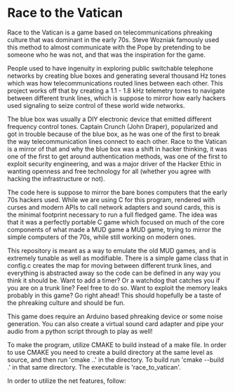
# Race to the Vatican

Race to the Vatican is a game based on telecommunications phreaking culture that was dominant in the early 70s. Steve Wozniak famously used this method to almost communicate with the Pope by pretending to be someone who he was not, and that was the inspiration for the game.

People used to have ingenuity in exploring public switchable telephone networks by creating blue boxes and generating several thousand Hz tones which was how telecommunications routed lines between each other. This project works off that by creating a 1.1 - 1.8 kHz telemetry tones to navigate between different trunk lines, which is suppose to mirror how early hackers used signaling to seize control of these world wide networks.

The blue box was usually a DIY electronic device that emitted different frequency control tones. Captain Crunch (John Draper), popularized and got in trouble because of the blue box, as he was one of the first to break the way telecommunication lines connect to each other. Race to the Vatican is a mirror of that and why the blue box was a shift in hacker thinking, it was one of the first to get around authentication methods, was one of the first to exploit security engineering, and was a major driver of the Hacker Ethic in wanting openness and free technology for all (whether you agree with hacking the infrastructure or not).

The code here is suppose to mirror the bare bones computers that the early 70s hackers used. While we are using C for this program, rendered with curses and modern APIs to call network adapters and sound cards, this is the minimal footprint necessary to run a full fledged game. The idea was that it was a perfectly portable C game which focused on much of the core components of what made a MUD game a MUD game, trying to mirror the simple computers of the 70s, while still working on modern ones.

This repository is meant as a way to emulate the old MUD games, and is extremely tunable as well as modifiable. There is a simple game class that in config.c creates the map for moving between different trunk lines, and everything is abstracted away so the code can be defined in any way you think it should be. Want to add a timer? Or a watchdog that catches you if you are on a trunk line? Feel free to do so. Want to exploit the memory leaks probably in this game? Go right ahead! This should hopefully be a taste of the phreaking culture and should be fun.

This game does require an Arduino based phreaking device or some noise generation. You can also create a virtual sound card adapter and pipe your audio from a python script through to play as well!

To make the program, utilize CMAKE to build instead of a make file. In order to use CMAKE you need to create a build directory at the same level as source, and then run 'cmake ..' in the directory. To build run 'cmake --build .' in that same directory. The executable is 'race_to_vatican'.

In order to utilize the net features, follow:

